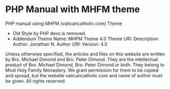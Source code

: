 # PHP Manual with MHFM theme

PHP manual using MHFM (vaticancatholic.com) Theme

- Old Style by PHP devs is removed.
- Addendum Theme Name: MHFM Theme 4.0
Theme URI:
Description:
Author: Jonathan N.
Author URI: 
Version: 4.0






Unless otherwise specified, the articles and files on this website are written by Bro. Michael Dimond and Bro. Peter Dimond. They are the intellectual product of Bro. Michael Dimond, Bro. Peter Dimond or both. They belong to Most Holy Family Monastery. We grant permission for them to be copied and spread, but the website vaticancatholic.com and name of author must be given. All rights reserved.
